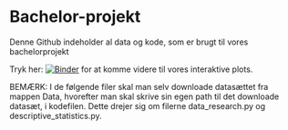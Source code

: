 # Bachelor-projekt
Denne Github indeholder al data og kode, som er brugt til vores bachelorprojekt

Tryk her: [![Binder](https://mybinder.org/badge_logo.svg)](https://mybinder.org/v2/gh/Jona327a/Bachelor-projekt/main?labpath=Interaktivt%20plot%2Finteractive_plot.ipynb) for at komme videre til vores interaktive plots.


BEMÆRK: 
I de følgende filer skal man selv downloade datasættet fra mappen Data, hvorefter man skal skrive sin egen path til det downloade datasæt, i kodefilen. Dette drejer sig om filerne data_research.py og descriptive_statistics.py. 
